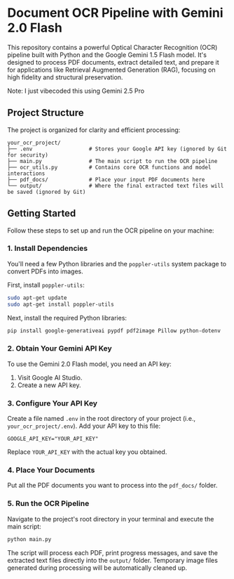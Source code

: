 # Document OCR Pipeline with Gemini 2.0 Flash

This repository contains a powerful Optical Character Recognition (OCR) pipeline built with Python and the Google Gemini 1.5 Flash model. It's designed to process PDF documents, extract detailed text, and prepare it for applications like Retrieval Augmented Generation (RAG), focusing on high fidelity and structural preservation.

Note: I just vibecoded this using Gemini 2.5 Pro

## Project Structure

The project is organized for clarity and efficient processing:

```
your_ocr_project/
├── .env                  # Stores your Google API key (ignored by Git for security)
├── main.py               # The main script to run the OCR pipeline
├── ocr_utils.py          # Contains core OCR functions and model interactions
├── pdf_docs/             # Place your input PDF documents here
└── output/               # Where the final extracted text files will be saved (ignored by Git)
```

## Getting Started

Follow these steps to set up and run the OCR pipeline on your machine:

### 1. Install Dependencies

You'll need a few Python libraries and the `poppler-utils` system package to convert PDFs into images.

First, install `poppler-utils`:

```bash
sudo apt-get update
sudo apt-get install poppler-utils
```

Next, install the required Python libraries:

```bash
pip install google-generativeai pypdf pdf2image Pillow python-dotenv
```

### 2. Obtain Your Gemini API Key

To use the Gemini 2.0 Flash model, you need an API key:

1. Visit Google AI Studio.
2. Create a new API key.

### 3. Configure Your API Key

Create a file named `.env` in the root directory of your project (i.e., `your_ocr_project/.env`). Add your API key to this file:

```
GOOGLE_API_KEY="YOUR_API_KEY"
```

Replace `YOUR_API_KEY` with the actual key you obtained.

### 4. Place Your Documents

Put all the PDF documents you want to process into the `pdf_docs/` folder.

### 5. Run the OCR Pipeline

Navigate to the project's root directory in your terminal and execute the main script:

```bash
python main.py
```

The script will process each PDF, print progress messages, and save the extracted text files directly into the `output/` folder. Temporary image files generated during processing will be automatically cleaned up.
